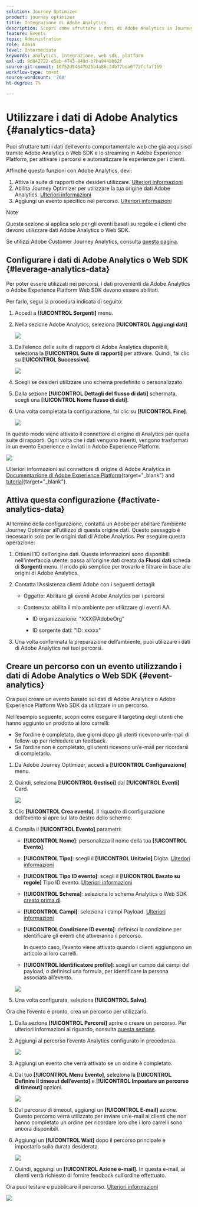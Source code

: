 ```yaml
---
solution: Journey Optimizer
product: journey optimizer
title: Integrazione di Adobe Analytics
description: Scopri come sfruttare i dati di Adobe Analytics in Journey Optimizer
feature: Events
topic: Administration
role: Admin
level: Intermediate
keywords: analytics, integrazione, web sdk, platform
exl-id: 9d842722-e5eb-4743-849d-b7ba9448062f
source-git-commit: 16752d94647b25b4a86c34b77bda0f72fcfaf169
workflow-type: tm+mt
source-wordcount: '768'
ht-degree: 7%

---
```


# Utilizzare i dati di Adobe Analytics {#analytics-data}

Puoi sfruttare tutti i dati dell’evento comportamentale web che già acquisisci tramite Adobe Analytics o Web SDK e lo streaming in Adobe Experience Platform, per attivare i percorsi e automatizzare le esperienze per i clienti.

Affinché questo funzioni con Adobe Analytics, devi:

1. Attiva la suite di rapporti che desideri utilizzare. [Ulteriori informazioni](#leverage-analytics-data)
1. Abilita Journey Optimizer per utilizzare la tua origine dati Adobe Analytics. [Ulteriori informazioni](#activate-analytics-data)
1. Aggiungi un evento specifico nel percorso. [Ulteriori informazioni](#event-analytic)

>[!NOTE]
>
>Questa sezione si applica solo per gli eventi basati su regole e i clienti che devono utilizzare dati Adobe Analytics o Web SDK.
> 
>Se utilizzi Adobe Customer Journey Analytics, consulta [questa pagina](../reports/cja-ajo.md).
>

## Configurare i dati di Adobe Analytics o Web SDK {#leverage-analytics-data}

Per poter essere utilizzati nei percorsi, i dati provenienti da Adobe Analytics o Adobe Experience Platform Web SDK devono essere abilitati.

Per farlo, segui la procedura indicata di seguito:

1. Accedi a **[!UICONTROL Sorgenti]** menu.

1. Nella sezione Adobe Analytics, seleziona **[!UICONTROL Aggiungi dati]**

   ![](assets/ajo-aa_1.png)

1. Dall’elenco delle suite di rapporti di Adobe Analytics disponibili, seleziona la **[!UICONTROL Suite di rapporti]** per attivare. Quindi, fai clic su **[!UICONTROL Successivo]**.

   ![](assets/ajo-aa_2.png)

1. Scegli se desideri utilizzare uno schema predefinito o personalizzato.

1. Dalla sezione **[!UICONTROL Dettagli del flusso di dati]** schermata, scegli una **[!UICONTROL Nome flusso di dati]**.

1. Una volta completata la configurazione, fai clic su **[!UICONTROL Fine]**.

   ![](assets/ajo-aa_3.png)

In questo modo viene attivato il connettore di origine di Analytics per quella suite di rapporti. Ogni volta che i dati vengono inseriti, vengono trasformati in un evento Experience e inviati in Adobe Experience Platform.

![](assets/ajo-aa_4.png)

Ulteriori informazioni sul connettore di origine di Adobe Analytics in  [Documentazione di Adobe Experience Platform](https://experienceleague.adobe.com/docs/experience-platform/sources/connectors/adobe-applications/analytics.html?lang=it){target="_blank"} and [tutorial](https://experienceleague.adobe.com/docs/experience-platform/sources/ui-tutorials/create/adobe-applications/analytics.html?lang=it){target="_blank"}.

## Attiva questa configurazione {#activate-analytics-data}

Al termine della configurazione, contatta un Adobe per abilitare l’ambiente Journey Optimizer all’utilizzo di questa origine dati. Questo passaggio è necessario solo per le origini dati di Adobe Analytics. Per eseguire questa operazione:

1. Ottieni l’ID dell’origine dati. Queste informazioni sono disponibili nell’interfaccia utente: passa all’origine dati creata da **Flussi dati** scheda di **Sorgenti** menu. Il modo più semplice per trovarlo è filtrare in base alle origini di Adobe Analytics.
1. Contatta l’Assistenza clienti Adobe con i seguenti dettagli:

   * Oggetto: Abilitare gli eventi Adobe Analytics per i percorsi

   * Contenuto: abilita il mio ambiente per utilizzare gli eventi AA.

      * ID organizzazione: &quot;XXX@AdobeOrg&quot;

      * ID sorgente dati: &quot;ID: xxxxx&quot;

1. Una volta confermata la preparazione dell’ambiente, puoi utilizzare i dati di Adobe Analytics nei tuoi percorsi.

## Creare un percorso con un evento utilizzando i dati di Adobe Analytics o Web SDK {#event-analytics}

Ora puoi creare un evento basato sui dati di Adobe Analytics o Adobe Experience Platform Web SDK da utilizzare in un percorso.

Nell’esempio seguente, scopri come eseguire il targeting degli utenti che hanno aggiunto un prodotto ai loro carrelli:

* Se l’ordine è completato, due giorni dopo gli utenti ricevono un’e-mail di follow-up per richiedere un feedback.
* Se l’ordine non è completato, gli utenti ricevono un’e-mail per ricordarsi di completarlo.

1. Da Adobe Journey Optimizer, accedi a **[!UICONTROL Configurazione]** menu.

1. Quindi, seleziona **[!UICONTROL Gestisci]** dal **[!UICONTROL Eventi]** Card.

   ![](assets/ajo-aa_5.png)

1. Clic **[!UICONTROL Crea evento]**. Il riquadro di configurazione dell’evento si apre sul lato destro dello schermo.

1. Compila il **[!UICONTROL Evento]** parametri:

   * **[!UICONTROL Nome]**: personalizza il nome della tua **[!UICONTROL Evento]**.
   * **[!UICONTROL Tipo]**: scegli il **[!UICONTROL Unitario]** Digita. [Ulteriori informazioni](../event/about-events.md)
   * **[!UICONTROL Tipo ID evento]**: scegli il **[!UICONTROL Basato su regole]** Tipo ID evento. [Ulteriori informazioni](../event/about-events.md#event-id-type)
   * **[!UICONTROL Schema]**: seleziona lo schema Analytics o Web SDK [creato prima di](#leverage-analytics-data).
   * **[!UICONTROL Campi]**: seleziona i campi Payload. [Ulteriori informazioni](../event/about-creating.md#define-the-payload-fields)
   * **[!UICONTROL Condizione ID evento]**: definisci la condizione per identificare gli eventi che attiveranno il percorso.

     In questo caso, l’evento viene attivato quando i clienti aggiungono un articolo ai loro carrelli.
   * **[!UICONTROL Identificatore profilo]**: scegli un campo dai campi del payload, o definisci una formula, per identificare la persona associata all’evento.

   ![](assets/ajo-aa_6.png)

1. Una volta configurata, seleziona **[!UICONTROL Salva]**.

Ora che l’evento è pronto, crea un percorso per utilizzarlo.

1. Dalla sezione **[!UICONTROL Percorsi]** aprire o creare un percorso. Per ulteriori informazioni al riguardo, consulta [questa sezione](../building-journeys/journey-gs.md).

1. Aggiungi al percorso l’evento Analytics configurato in precedenza.

   ![](assets/ajo-aa_8.png)

1. Aggiungi un evento che verrà attivato se un ordine è completato.

1. Dal tuo **[!UICONTROL Menu Evento]**, seleziona la **[!UICONTROL Definire il timeout dell’evento]** e **[!UICONTROL Impostare un percorso di timeout]** opzioni.

   ![](assets/ajo-aa_9.png)

1. Dal percorso di timeout, aggiungi un **[!UICONTROL E-mail]** azione. Questo percorso verrà utilizzato per inviare un’e-mail ai clienti che non hanno completato un ordine per ricordare loro che i loro carrelli sono ancora disponibili.

1. Aggiungi un **[!UICONTROL Wait]** dopo il percorso principale e impostarlo sulla durata desiderata.

   ![](assets/ajo-aa_10.png)

1. Quindi, aggiungi un **[!UICONTROL Azione e-mail]**. In questa e-mail, ai clienti verrà richiesto di fornire feedback sull’ordine effettuato.

Ora puoi testare e pubblicare il percorso. [Ulteriori informazioni](../building-journeys/publishing-the-journey.md)

![](assets/ajo-aa_7.png)
